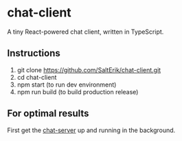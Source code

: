 # chat-client

A tiny React-powered chat client, written in TypeScript.

## Instructions

1. git clone https://github.com/SaltErik/chat-client.git
2. cd chat-client
3. npm start (to run dev environment)
4. npm run build (to build production release)

## For optimal results

First get the [chat-server](https://github.com/SaltErik/chat-server) up and running in the background.

